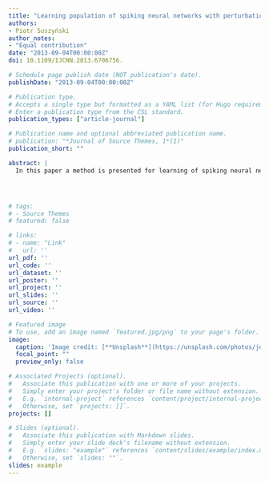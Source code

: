 ```yaml
---
title: "Learning population of spiking neural networks with perturbation of conductances"
authors:
- Piotr Suszyński
author_notes:
- "Equal contribution"
date: "2013-09-04T00:00:00Z"
doi: 10.1109/IJCNN.2013.6706756.

# Schedule page publish date (NOT publication's date).
publishDate: "2013-09-04T00:00:00Z"

# Publication type.
# Accepts a single type but formatted as a YAML list (for Hugo requirements).
# Enter a publication type from the CSL standard.
publication_types: ["article-journal"]

# Publication name and optional abbreviated publication name.
# publication: "*Journal of Source Themes, 1*(1)"
publication_short: ""

abstract: |
  In this paper a method is presented for learning of spiking neural networks. It is based on perturbation of synaptic conductances. While this approach is known to be model-free, it is also known to be slow, because it applies improvement direction estimates with large variance. Two ideas are analysed to alleviate this problem: First, learning of many networks at the same time instead of one. Second, autocorrelation of perturbations in time. In the experimental study the method is validated on three learning tasks in which information is conveyed with frequency and spike timing.




# tags:
# - Source Themes
# featured: false

# links:
# - name: "Link"
#   url: ''
url_pdf: ''
url_code: ''
url_dataset: ''
url_poster: ''
url_project: ''
url_slides: ''
url_source: ''
url_video: ''

# Featured image
# To use, add an image named `featured.jpg/png` to your page's folder. 
image:
  caption: 'Image credit: [**Unsplash**](https://unsplash.com/photos/jdD8gXaTZsc)'
  focal_point: ""
  preview_only: false

# Associated Projects (optional).
#   Associate this publication with one or more of your projects.
#   Simply enter your project's folder or file name without extension.
#   E.g. `internal-project` references `content/project/internal-project/index.md`.
#   Otherwise, set `projects: []`.
projects: []

# Slides (optional).
#   Associate this publication with Markdown slides.
#   Simply enter your slide deck's filename without extension.
#   E.g. `slides: "example"` references `content/slides/example/index.md`.
#   Otherwise, set `slides: ""`.
slides: example
---
```





